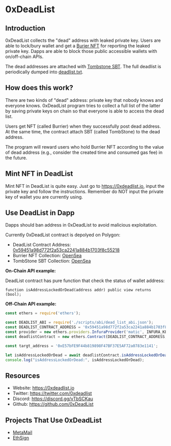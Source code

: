 # 0xDeadList

## Introduction

0xDeadList collects the "dead" address with leaked private key. Users are able to lock/bury wallet and get a [Burier NFT](https://opensea.io/collection/addressburier-v2) for reporting the leaked private key. Dapps are able to block those public accessible wallets with on/off-chain APIs.

The dead addresses are attached with [Tombstone SBT](https://opensea.io/collection/tombstone-v4). The full deadlist is periodically dumped into [deadlist.txt](./deadlist.txt).

## How does this work?

There are two kinds of "dead" address: private key that nobody knows and everyone knows. 0xDeadList program tries to collect a full list of the latter by saving private keys on chain so that everyone is able to access the dead list.

Users get NFT (called Burrier) when they successfully post dead address. At the same time, the contract attach SBT (called TombStone) to the dead address.

The program will reward users who hold Burrier NFT according to the value of dead address (e.g., consider the created time and consumed gas fee) in the future.

## Mint NFT in DeadList

Mint NFT in DeadList is quite easy. Just go to https://0xdeadlist.io, input the private key and follow the instructions. Remember do NOT input the private key of wallet you are currently using.

## Use DeadList in Dapp

Dapps should ban address in 0xDeadList to avoid malicious exploitation.

Currently 0xDeadList contract is depolyed on Polygon:

- DeadList Contract Address: [0x59451a98d772f2a53ca2241a884b1703f8c55218](https://polygonscan.com/address/0x59451a98d772f2a53ca2241a884b1703f8c55218)
- Burrier NFT Collection: [OpenSea](https://opensea.io/collection/addressburier-v3)
- TombStone SBT Collection: [OpenSea](https://opensea.io/collection/tombstone-zktgb9g35d)

**On-Chain API example:**

DeadList contract has pure function that check the status of wallet address:

``` solidity
function isAddressLockedOrDead(address addr) public view returns (bool);
```

**Off-Chain API example:**

``` js
const ethers = require('ethers');

const DEADLIST_ABI = require('./scripts/abi/dead_list_abi.json');
const DEADLIST_CONTRACT_ADDRESS = '0x59451a98d772f2a53ca2241a884b1703f8c55218';
const provider = new ethers.providers.InfuraProvider('matic', INFURA_KEY); // USE YOUR OWN KEY
const deadlistContract = new ethers.Contract(DEADLIST_CONTRACT_ADDRESS, DEADLIST_ABI, provider);

const targt_address = '0xE57bFE9F44b819898F47BF37E5AF72a0783e1141';

let isAddressLockedOrDead = await deadlistContract.isAddressLockedOrDead(targt_address);
console.log("isAddressLockedOrDead:", isAddressLockedOrDead);
```

## Resources

- Website: https://0xdeadlist.io
- Twitter: https://twitter.com/0xdeadlist
- Discord: https://discord.gg/vTbSCKau
- Github: https://github.com/0xDeadList

## Projects That Use 0xDeadList

- [MetaMail](https://metamail.ink)
- [EthSign](https://www.ethsign.xyz/)
